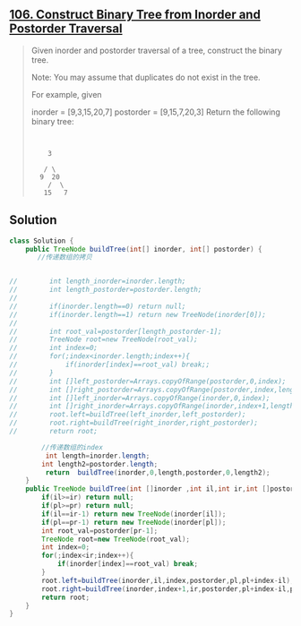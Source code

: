 ## [106. Construct Binary Tree from Inorder and Postorder Traversal](https://leetcode-cn.com/problems/construct-binary-tree-from-inorder-and-postorder-traversal/)

> Given inorder and postorder traversal of a tree, construct the binary tree.
>
> Note:
> You may assume that duplicates do not exist in the tree.
>
> For example, given
>
> inorder = [9,3,15,20,7]
> postorder = [9,15,7,20,3]
> Return the following binary tree:
>
> ```
> 
> 
>     3
> 
>    / \
>   9  20
>     /  \
>    15   7
> ```
>
> 

## Solution 

```java
class Solution {
    public TreeNode buildTree(int[] inorder, int[] postorder) {
       //传递数组的拷贝


//        int length_inorder=inorder.length;
//        int length_postorder=postorder.length;
//
//        if(inorder.length==0) return null;
//        if(inorder.length==1) return new TreeNode(inorder[0]);
//
//        int root_val=postorder[length_postorder-1];
//        TreeNode root=new TreeNode(root_val);
//        int index=0;
//        for(;index<inorder.length;index++){
//            if(inorder[index]==root_val) break;;
//        }
//        int []left_postorder=Arrays.copyOfRange(postorder,0,index);
//        int []right_postorder=Arrays.copyOfRange(postorder,index,length_postorder-1);
//        int []left_inorder=Arrays.copyOfRange(inorder,0,index);
//        int []right_inorder=Arrays.copyOfRange(inorder,index+1,length_inorder);
//        root.left=buildTree(left_inorder,left_postorder);
//        root.right=buildTree(right_inorder,right_postorder);
//        return root;

        //传递数组的index
         int length=inorder.length;
        int length2=postorder.length;
         return  buildTree(inorder,0,length,postorder,0,length2);
    }
    public TreeNode buildTree(int []inorder ,int il,int ir,int []postorder,int pl,int pr)		{
        if(il>=ir) return null;
        if(pl>=pr) return null;
        if(il==ir-1) return new TreeNode(inorder[il]);
        if(pl==pr-1) return new TreeNode(inorder[pl]);
        int root_val=postorder[pr-1];
        TreeNode root=new TreeNode(root_val);
        int index=0;
        for(;index<ir;index++){
            if(inorder[index]==root_val) break;
        }
        root.left=buildTree(inorder,il,index,postorder,pl,pl+index-il);
        root.right=buildTree(inorder,index+1,ir,postorder,pl+index-il,pr-1);
        return root;
    }
}
```

